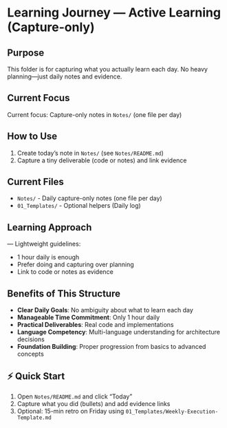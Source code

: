 # Learning Journey — Active Learning (Capture-only)

## Purpose

This folder is for capturing what you actually learn each day. No heavy planning—just daily notes and evidence.

## Current Focus

Current focus: Capture-only notes in `Notes/` (one file per day)

## How to Use

1. Create today’s note in `Notes/` (see `Notes/README.md`)
2. Capture a tiny deliverable (code or notes) and link evidence

## Current Files

- `Notes/` - Daily capture-only notes (one file per day)
- `01_Templates/` - Optional helpers (Daily log)

## Learning Approach

—
Lightweight guidelines:

- 1 hour daily is enough
- Prefer doing and capturing over planning
- Link to code or notes as evidence

## Benefits of This Structure

- **Clear Daily Goals**: No ambiguity about what to learn each day
- **Manageable Time Commitment**: Only 1 hour daily
- **Practical Deliverables**: Real code and implementations
- **Language Competency**: Multi-language understanding for architecture decisions
- **Foundation Building**: Proper progression from basics to advanced concepts

## ⚡ Quick Start

1. Open `Notes/README.md` and click “Today”
2. Capture what you did (bullets) and add evidence links
3. Optional: 15-min retro on Friday using `01_Templates/Weekly-Execution-Template.md`
